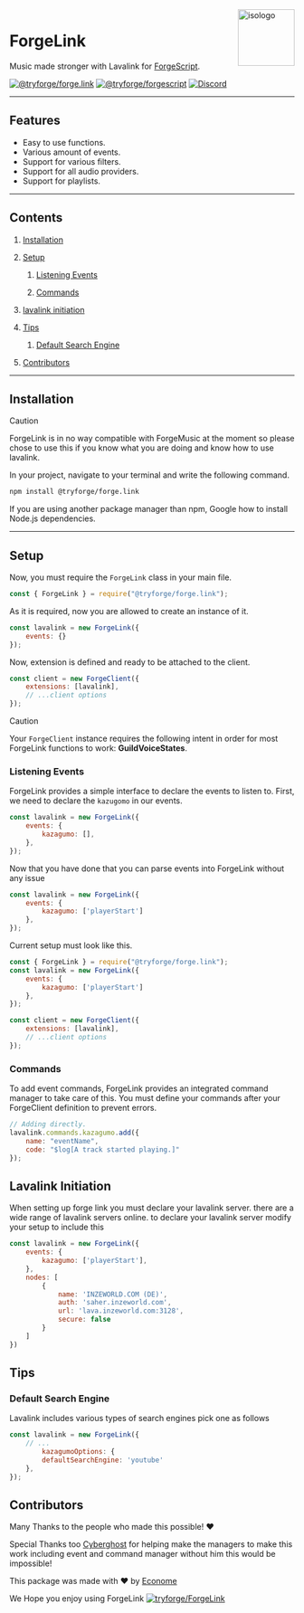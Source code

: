 <img src="https://i.imgur.com/Ew9MXaP.jpeg" align="right" height=100 alt="isologo" />

# ForgeLink
Music made stronger with Lavalink for [ForgeScript](https://npmjs.com/package/@tryforge/forgescript).

<a href="https://github.com/tryforge/ForgeDB/"><img src="https://img.shields.io/github/package-json/v/tryforge/ForgeLink/main?label=@tryforge/forge.link&color=5c16d4" alt="@tryforge/forge.link"></a>
<a href="https://github.com/tryforge/ForgeScript/"><img src="https://img.shields.io/github/package-json/v/tryforge/ForgeScript/main?label=@tryforge/forgescript&color=5c16d4" alt="@tryforge/forgescript"></a>
<a href="https://discord.gg/hcJgjzPvqb"><img src="https://img.shields.io/discord/739934735387721768?logo=discord" alt="Discord"></a>

-----
## Features
- Easy to use functions.
- Various amount of events.
- Support for various filters.
- Support for all audio providers.
- Support for playlists.

----
## Contents
1. [Installation](#installation)
2. [Setup](#setup)
    1. [Listening Events](#listening-events)
        
    2. [Commands](#commands)
                    
3. [lavalink initiation](#lavalink-initiation)
4. [Tips](#tips)
    1. [Default Search Engine](#default-search-engine)
5. [Contributors](#contributors)
----
## Installation

> [!CAUTION]
> ForgeLink is in no way compatible with ForgeMusic at the moment so please chose to use this if you know what you are doing and know how to use lavalink.


In your project, navigate to your terminal and write the following command.
```bash
npm install @tryforge/forge.link
```
If you are using another package manager than npm, Google how to install Node.js dependencies.

----
## Setup
Now, you must require the `ForgeLink` class in your main file.
```js
const { ForgeLink } = require("@tryforge/forge.link");
```
As it is required, now you are allowed to create an instance of it.
```js
const lavalink = new ForgeLink({
    events: {}
});
```
Now, extension is defined and ready to be attached to the client.
```js
const client = new ForgeClient({
    extensions: [lavalink],
    // ...client options
});
```
> [!CAUTION]
> Your `ForgeClient` instance requires the following intent in order for most ForgeLink functions to work: **GuildVoiceStates**.
### Listening Events
ForgeLink provides a simple interface to declare the events to listen to.
First, we need to declare the `kazugomo` in our events.
```js
const lavalink = new ForgeLink({
    events: {
        kazagumo: [],
    },
});
```

Now that you have done that you can parse events into ForgeLink without any issue
```js
const lavalink = new ForgeLink({
    events: {
        kazagumo: ['playerStart']
    },
});
```
Current setup must look like this.
```js
const { ForgeLink } = require("@tryforge/forge.link");
const lavalink = new ForgeLink({
    events: {
        kazagumo: ['playerStart']
    },
});

const client = new ForgeClient({
    extensions: [lavalink],
    // ...client options
});
```

### Commands
To add event commands, ForgeLink provides an integrated command manager to take care of this.
You must define your commands after your ForgeClient definition to prevent errors.
```js
// Adding directly.
lavalink.commands.kazagumo.add({
    name: "eventName",
    code: "$log[A track started playing.]"
});
```
## Lavalink Initiation
When setting up forge link you must declare your lavalink server. there are a wide range of lavalink servers online. to declare your lavalink server modify your setup to include this

```js
const lavalink = new ForgeLink({
    events: {
        kazagumo: ['playerStart'],
    },
    nodes: [
        {
            name: 'INZEWORLD.COM (DE)',
            auth: 'saher.inzeworld.com',
            url: 'lava.inzeworld.com:3128',
            secure: false
        }
    ]
})
```

## Tips
### Default Search Engine
Lavalink includes various types of search engines pick one as follows
```js
const lavalink = new ForgeLink({
    // ...
        kazagumoOptions: {
        defaultSearchEngine: 'youtube'
    },
});
```

## Contributors
Many Thanks to the people who made this possible! ❤️

Special Thanks too [Cyberghost](https://github.com/Cyberghxst) for helping make the managers to make this work including event and command manager without him this would be impossible!

This package was made with ♥️ by [Econome](https://discord.com/users/838105973985771520)

We Hope you enjoy using ForgeLink
[![tryforge/ForgeLink](https://contrib.rocks/image?repo=tryforge/ForgeLink)](https://github.com/tryforge/ForgeLink)